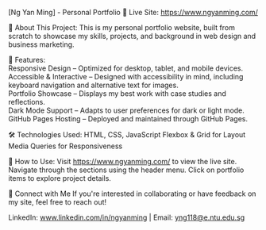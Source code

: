 [Ng Yan Ming] - Personal Portfolio
🚀 Live Site: https://www.ngyanming.com/

📌 About This Project:
This is my personal portfolio website, built from scratch to showcase my skills, projects, and background in web design and business marketing. 

🎨 Features: <br>
Responsive Design – Optimized for desktop, tablet, and mobile devices. <br>
Accessible & Interactive – Designed with accessibility in mind, including keyboard navigation and alternative text for images. <br>
Portfolio Showcase – Displays my best work with case studies and reflections. <br>
Dark Mode Support – Adapts to user preferences for dark or light mode. <br>
GitHub Pages Hosting – Deployed and maintained through GitHub Pages.

🛠 Technologies Used:
HTML, CSS, JavaScript
Flexbox & Grid for Layout
Media Queries for Responsiveness

📂 How to Use:
Visit https://www.ngyanming.com/ to view the live site.
Navigate through the sections using the header menu.
Click on portfolio items to explore project details.

🤝 Connect with Me
If you're interested in collaborating or have feedback on my site, feel free to reach out!

LinkedIn: www.linkedin.com/in/ngyanming |
Email: yng118@e.ntu.edu.sg
